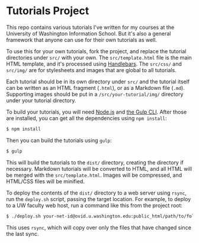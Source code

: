 # Tutorials Project

This repo contains various tutorials I've written for my courses at the University of Washington Information School. But it's also a general framework that anyone can use for their own tutorials as well.

To use this for your own tutorials, fork the project, and replace the tutorial directories under `src/` with your own. The `src/template.html` file is the main HTML template, and it's processed using [Handlebars](http://handlebarsjs.com/). The `src/css/` and `src/img/` are for stylesheets and images that are global to all tutorials.

Each tutorial should be in its own directory under `src/` and the tutorial itself can be written as an HTML fragment (`.html`), or as a Markdown file (`.md`). Supporting images should be put in a `/src/your-tutorial/img/` directory under your tutorial directory.

To build your tutorials, you will need [Node.js](https://nodejs.org/en/download/) and [the Gulp CLI](https://github.com/gulpjs/gulp/blob/master/docs/getting-started.md). After those are installed, you can get all the dependencies using `npm install`:

```bash
$ npm install
```

Then you can build the tutorials using `gulp`:

```bash
$ gulp
```

This will build the tutorials to the `dist/` directory, creating the directory if necessary. Markdown tutorials will be converted to HTML, and all HTML will be merged with the `src/template.html`. Images will be compressed, and HTML/CSS files will be minified.

To deploy the contents of the `dist/` directory to a web server using `rsync`, run the `deploy.sh` script, passing the target location. For example, to deploy to a UW faculty web host, run a command like this from the project root:

```bash
$ ./deploy.sh your-net-id@ovid.u.washington.edu:public_html/path/to/folder
```

This uses `rsync`, which will copy over only the files that have changed since the last sync.
